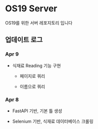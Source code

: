 # OS19 Server

OS19를 위한 서버 레포지토리 입니다

## 업데이트 로그

### Apr 9

- 식재료 Reading 기능 구현

  - 페이지로 쿼리

  - 이름으로 쿼리

### Apr 8

- FastAPI 기반, 기본 틀 생성

- Selenium 기반, 식재료 데이터베이스 크롤링

